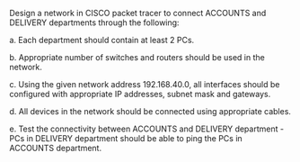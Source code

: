 Design a network in CISCO packet tracer to connect ACCOUNTS and DELIVERY departments through the following:

a. Each department should contain at least 2 PCs.

b. Appropriate number of switches and routers should be used in the network.

c. Using the given network address 192.168.40.0, all interfaces should be configured with appropriate IP addresses, subnet mask and gateways.

d. All devices in the network should be connected using appropriate cables.

e. Test the connectivity between ACCOUNTS and DELIVERY department -PCs in DELIVERY department should be able to ping the PCs in ACCOUNTS department.
